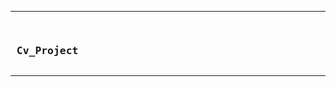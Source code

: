 <hr>
<pre>                                                                         <h3> Cv_Project </pre></h1>























  
<hr>

